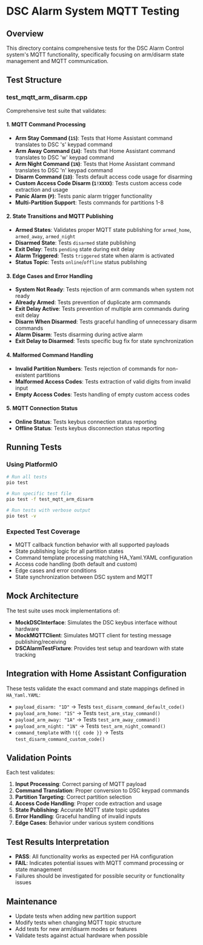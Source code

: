 # DSC Alarm System MQTT Testing

## Overview
This directory contains comprehensive tests for the DSC Alarm Control system's MQTT functionality, specifically focusing on arm/disarm state management and MQTT communication.

## Test Structure

### test_mqtt_arm_disarm.cpp
Comprehensive test suite that validates:

#### 1. MQTT Command Processing
- **Arm Stay Command (`1S`)**: Tests that Home Assistant command translates to DSC 's' keypad command
- **Arm Away Command (`1A`)**: Tests that Home Assistant command translates to DSC 'w' keypad command  
- **Arm Night Command (`1N`)**: Tests that Home Assistant command translates to DSC 'n' keypad command
- **Disarm Command (`1D`)**: Tests default access code usage for disarming
- **Custom Access Code Disarm (`1!XXXX`)**: Tests custom access code extraction and usage
- **Panic Alarm (`P`)**: Tests panic alarm trigger functionality
- **Multi-Partition Support**: Tests commands for partitions 1-8

#### 2. State Transitions and MQTT Publishing
- **Armed States**: Validates proper MQTT state publishing for `armed_home`, `armed_away`, `armed_night`
- **Disarmed State**: Tests `disarmed` state publishing
- **Exit Delay**: Tests `pending` state during exit delay
- **Alarm Triggered**: Tests `triggered` state when alarm is activated
- **Status Topic**: Tests `online`/`offline` status publishing

#### 3. Edge Cases and Error Handling
- **System Not Ready**: Tests rejection of arm commands when system not ready
- **Already Armed**: Tests prevention of duplicate arm commands
- **Exit Delay Active**: Tests prevention of multiple arm commands during exit delay
- **Disarm When Disarmed**: Tests graceful handling of unnecessary disarm commands
- **Alarm Disarm**: Tests disarming during active alarm
- **Exit Delay to Disarmed**: Tests specific bug fix for state synchronization

#### 4. Malformed Command Handling
- **Invalid Partition Numbers**: Tests rejection of commands for non-existent partitions
- **Malformed Access Codes**: Tests extraction of valid digits from invalid input
- **Empty Access Codes**: Tests handling of empty custom access codes

#### 5. MQTT Connection Status
- **Online Status**: Tests keybus connection status reporting
- **Offline Status**: Tests keybus disconnection status reporting

## Running Tests

### Using PlatformIO
```bash
# Run all tests
pio test

# Run specific test file
pio test -f test_mqtt_arm_disarm

# Run tests with verbose output
pio test -v
```

### Expected Test Coverage
- MQTT callback function behavior with all supported payloads
- State publishing logic for all partition states
- Command template processing matching HA_Yaml.YAML configuration
- Access code handling (both default and custom)
- Edge cases and error conditions
- State synchronization between DSC system and MQTT

## Mock Architecture
The test suite uses mock implementations of:
- **MockDSCInterface**: Simulates the DSC keybus interface without hardware
- **MockMQTTClient**: Simulates MQTT client for testing message publishing/receiving
- **DSCAlarmTestFixture**: Provides test setup and teardown with state tracking

## Integration with Home Assistant Configuration
These tests validate the exact command and state mappings defined in `HA_Yaml.YAML`:

- `payload_disarm: "1D"` → Tests `test_disarm_command_default_code()`
- `payload_arm_home: "1S"` → Tests `test_arm_stay_command()`  
- `payload_arm_away: "1A"` → Tests `test_arm_away_command()`
- `payload_arm_night: "1N"` → Tests `test_arm_night_command()`
- `command_template` with `!{{ code }}` → Tests `test_disarm_command_custom_code()`

## Validation Points
Each test validates:
1. **Input Processing**: Correct parsing of MQTT payload
2. **Command Translation**: Proper conversion to DSC keypad commands
3. **Partition Targeting**: Correct partition selection
4. **Access Code Handling**: Proper code extraction and usage
5. **State Publishing**: Accurate MQTT state topic updates
6. **Error Handling**: Graceful handling of invalid inputs
7. **Edge Cases**: Behavior under various system conditions

## Test Results Interpretation
- **PASS**: All functionality works as expected per HA configuration
- **FAIL**: Indicates potential issues with MQTT command processing or state management
- Failures should be investigated for possible security or functionality issues

## Maintenance
- Update tests when adding new partition support
- Modify tests when changing MQTT topic structure  
- Add tests for new arm/disarm modes or features
- Validate tests against actual hardware when possible